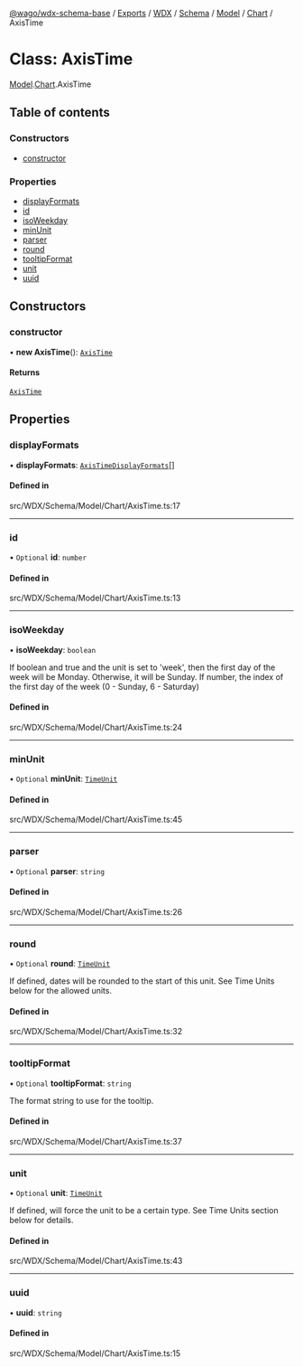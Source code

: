 [@wago/wdx-schema-base](../README.md) / [Exports](../modules.md) / [WDX](../modules/WDX.md) / [Schema](../modules/WDX.Schema.md) / [Model](../modules/WDX.Schema.Model.md) / [Chart](../modules/WDX.Schema.Model.Chart.md) / AxisTime

# Class: AxisTime

[Model](../modules/WDX.Schema.Model.md).[Chart](../modules/WDX.Schema.Model.Chart.md).AxisTime

## Table of contents

### Constructors

- [constructor](WDX.Schema.Model.Chart.AxisTime.md#constructor)

### Properties

- [displayFormats](WDX.Schema.Model.Chart.AxisTime.md#displayformats)
- [id](WDX.Schema.Model.Chart.AxisTime.md#id)
- [isoWeekday](WDX.Schema.Model.Chart.AxisTime.md#isoweekday)
- [minUnit](WDX.Schema.Model.Chart.AxisTime.md#minunit)
- [parser](WDX.Schema.Model.Chart.AxisTime.md#parser)
- [round](WDX.Schema.Model.Chart.AxisTime.md#round)
- [tooltipFormat](WDX.Schema.Model.Chart.AxisTime.md#tooltipformat)
- [unit](WDX.Schema.Model.Chart.AxisTime.md#unit)
- [uuid](WDX.Schema.Model.Chart.AxisTime.md#uuid)

## Constructors

### constructor

• **new AxisTime**(): [`AxisTime`](WDX.Schema.Model.Chart.AxisTime.md)

#### Returns

[`AxisTime`](WDX.Schema.Model.Chart.AxisTime.md)

## Properties

### displayFormats

• **displayFormats**: [`AxisTimeDisplayFormats`](WDX.Schema.Model.Chart.AxisTimeDisplayFormats.md)[]

#### Defined in

src/WDX/Schema/Model/Chart/AxisTime.ts:17

___

### id

• `Optional` **id**: `number`

#### Defined in

src/WDX/Schema/Model/Chart/AxisTime.ts:13

___

### isoWeekday

• **isoWeekday**: `boolean`

If boolean and true and the unit is set to 'week', then the first day of
the week will be Monday. Otherwise, it will be Sunday. If number, the index
of the first day of the week (0 - Sunday, 6 - Saturday)

#### Defined in

src/WDX/Schema/Model/Chart/AxisTime.ts:24

___

### minUnit

• `Optional` **minUnit**: [`TimeUnit`](../enums/WDX.Schema.Model.Chart.TimeUnit.md)

#### Defined in

src/WDX/Schema/Model/Chart/AxisTime.ts:45

___

### parser

• `Optional` **parser**: `string`

#### Defined in

src/WDX/Schema/Model/Chart/AxisTime.ts:26

___

### round

• `Optional` **round**: [`TimeUnit`](../enums/WDX.Schema.Model.Chart.TimeUnit.md)

If defined, dates will be rounded to the start of this unit. See Time Units
below for the allowed units.

#### Defined in

src/WDX/Schema/Model/Chart/AxisTime.ts:32

___

### tooltipFormat

• `Optional` **tooltipFormat**: `string`

The format string to use for the tooltip.

#### Defined in

src/WDX/Schema/Model/Chart/AxisTime.ts:37

___

### unit

• `Optional` **unit**: [`TimeUnit`](../enums/WDX.Schema.Model.Chart.TimeUnit.md)

If defined, will force the unit to be a certain type. See Time Units
section below for details.

#### Defined in

src/WDX/Schema/Model/Chart/AxisTime.ts:43

___

### uuid

• **uuid**: `string`

#### Defined in

src/WDX/Schema/Model/Chart/AxisTime.ts:15
